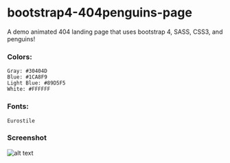 # bootstrap4-404penguins-page

A demo animated 404 landing page that uses bootstrap 4, SASS, CSS3, and penguins!

### Colors:
```
Gray: #30404D
Blue: #1CA8F9
Light Blue: #89D5F5
White: #FFFFFF
```

### Fonts:
```
Eurostile
```

### Screenshot

![alt text](https://raw.githubusercontent.com/tacotruffles/bootstrap4-404penguins-page/assests/img/screenshot-404-penguins.png)